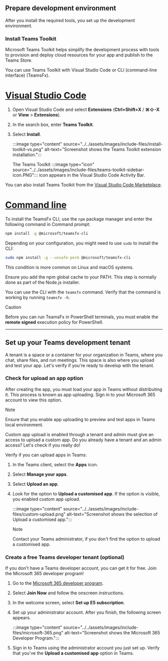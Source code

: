 ## Prepare development environment

After you install the required tools, you set up the development environment.

### Install Teams Toolkit

Microsoft Teams Toolkit helps simplify the development process with tools to provision and deploy cloud resources for your app and publish to the Teams Store.

You can use Teams Toolkit with Visual Studio Code or CLI (command-line interface) (TeamsFx).

# [Visual Studio Code](#tab/vscode)

1. Open Visual Studio Code and select **Extensions** (**Ctrl+Shift+X** / **⌘⇧-X** or **View** > **Extensions**).
1. In the search box, enter **Teams Toolkit**.
1. Select **Install**.

   :::image type="content" source="../../assets/images/include-files/install-toolkit-vs.png" alt-text="Screenshot shows the Teams Toolkit extension installation.":::

   The Teams Toolkit :::image type="icon" source="../../assets/images/include-files/teams-toolkit-sidebar-icon.PNG"::: icon appears in the Visual Studio Code Activity Bar.

You can also install Teams Toolkit from the [Visual Studio Code Marketplace](https://marketplace.visualstudio.com/items?itemName=TeamsDevApp.ms-teams-vscode-extension).

# [Command line](#tab/cli)

To install the TeamsFx CLI, use the `npm` package manager and enter the following command in Command prompt:

``` bash
npm install -g @microsoft/teamsfx-cli
```

Depending on your configuration, you might need to use `sudo` to install the CLI:

``` bash
sudo npm install -g --unsafe-perm @microsoft/teamsfx-cli
```

This condition is more common on Linux and macOS systems.

Ensure you add the npm global cache to your PATH. This step is normally done as part of the Node.js installer.

You can use the CLI with the `teamsfx` command. Verify that the command is working by running `teamsfx -h`.

> [!CAUTION]
> Before you can run TeamsFx in PowerShell terminals, you must enable the **remote signed** execution policy for PowerShell.

---

## Set up your Teams development tenant

A tenant is a space or a container for your organization in Teams, where you chat, share files, and run meetings. This space is also where you upload and test your app. Let's verify if you're ready to develop with the tenant.

### Check for upload an app option

After creating the app, you must load your app in Teams without distributing it. This process is known as app uploading. Sign in to your Microsoft 365 account to view this option.

> [!NOTE]
> Ensure that you enable app uploading to preview and test apps in Teams local environment.

Custom app upload is enabled through a tenant and admin must give an access to upload a custom app.
Do you already have a tenant and an admin access? Let's check if you really do!

Verify if you can upload apps in Teams:

1. In the Teams client, select the **Apps** icon.
1. Select **Manage your apps**.
1. Select **Upload an app**.
1. Look for the option to **Upload a customised app**. If the option is visible, you enabled custom app upload.

   :::image type="content" source="../../assets/images/include-files/custom-upload.png" alt-text="Screenshot shows the selection of Upload a customised app.":::

      > [!NOTE]
      > Contact your Teams administrator, if you don't find the option to upload a customised app.

### Create a free Teams developer tenant (optional)

If you don't have a Teams developer account, you can get it for free. Join the Microsoft 365 developer program!

1. Go to the [Microsoft 365 developer program](https://developer.microsoft.com/microsoft-365/dev-program).
1. Select **Join Now** and follow the onscreen instructions.
1. In the welcome screen, select **Set up E5 subscription**.
1. Set up your administrator account. After you finish, the following screen appears.

   :::image type="content" source="../../assets/images/include-files/microsoft-365.png" alt-text="Screenshot shows the Microsoft 365 Developer Program.":::

1. Sign in to Teams using the administrator account you just set up. Verify that you've the **Upload a customised app** option in Teams.
